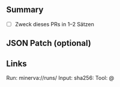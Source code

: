 ## Summary
- [ ] Zweck dieses PRs in 1–2 Sätzen

## JSON Patch (optional)
<!-- Falls dieser PR einen Patch auf memory/context.json vorschlägt, hier RFC 6902 einfügen -->
<!-- Beispiel:
[
  { "op": "add", "path": "/tasks/-", "value": { "id": "T-002", "title": "forum.post tool", "owner": "chatgpt", "status": "todo" } },
  { "op": "replace", "path": "/project/state", "value": "dev" }
]
-->

## Links
Run: minerva://runs/<id>
Input: sha256:<hash>
Tool: <name>@<ver>